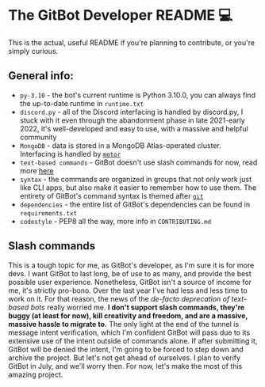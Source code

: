 # The GitBot Developer README 💻
This is the actual, useful README if you're planning to contribute, or you're simply curious.

## General info:
- `py-3.10` - the bot's current runtime is Python 3.10.0, you can always find the up-to-date runtime in `runtime.txt`
- `discord.py` - all of the Discord interfacing is handled by discord.py, I stuck with it even through the abandonment phase in late 2021-early 2022, it's well-developed and easy to use, with a massive and helpful community
- `MongoDB` - data is stored in a MongoDB Atlas-operated cluster. Interfacing is handled by [`motor`](https://motor.readthedocs.io/en/stable/)
- `text-based commands` - GitBot doesn't use slash commands for now, read more [here](#slash-commands)
- `syntax` - the commands are organized in groups that not only work just like CLI apps, but also make it easier to remember how to use them. The entirety of GitBot's command syntax is themed after [`git`](https://git-scm.com/)
- `dependencies` - the entire list of GitBot's dependencies can be found in `requirements.txt`
- `codestyle` - PEP8 all the way, more info in `CONTRIBUTING.md`

## Slash commands
This is a tough topic for me, as GitBot's developer, as I'm sure it is for more devs.
I want GitBot to last long, be of use to as many, and provide the best possible user experience.
Nonetheless, GitBot isn't a source of income for me, it's strictly pro-bono. Over the last year I've had less and less time to work on it.
For that reason, the news of the *de-facto deprecation of text-based bots* really worried me. 
**I don't support slash commands, they're buggy (at least for now), kill creativity and freedom, and are a massive, massive hassle to migrate to.**
The only light at the end of the tunnel is message intent verification, 
which I'm confident GitBot will pass due to its extensive use of the intent outside of commands alone.
If after submitting it, GitBot will be denied the intent, I'm going to be forced to step down and archive the project.
But let's not get ahead of ourselves. I plan to verify GitBot in July, and we'll worry then. For now, let's make the most of this amazing project.
